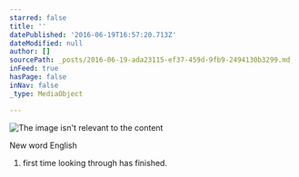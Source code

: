```yaml
---
starred: false
title: ''
datePublished: '2016-06-19T16:57:20.713Z'
dateModified: null
author: []
sourcePath: _posts/2016-06-19-ada23115-ef37-459d-9fb9-2494130b3299.md
inFeed: true
hasPage: false
inNav: false
_type: MediaObject

---
```

![The image isn't relevant to the content](https://the-grid-user-content.s3-us-west-2.amazonaws.com/fe4fbd12-c6ed-4816-afed-6a4205eb9f68.jpg)

New word English 

1. first time looking through has finished.